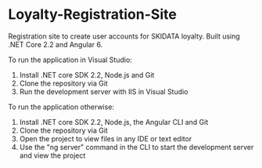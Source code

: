 # Loyalty-Registration-Site
Registration site to create user accounts for SKIDATA loyalty. Built using .NET Core 2.2 and Angular 6. 

To run the application in Visual Studio:
1. Install .NET core SDK 2.2, Node.js and Git
2. Clone the repository via Git
3. Run the development server with IIS in Visual Studio

To run the application otherwise:
1. Install .NET core SDK 2.2, Node.js, the Angular CLI and Git
2. Clone the repository via Git
3. Open the project to view files in any IDE or text editor
4. Use the "ng server" command in the CLI to start the development server and view the project
